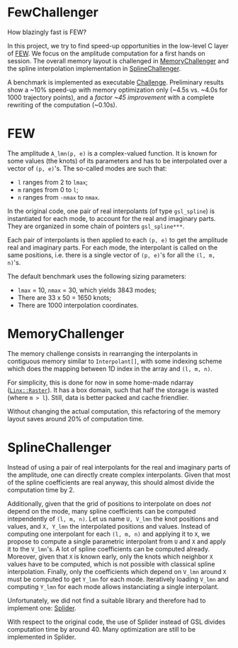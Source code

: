 # FewChallenger

How blazingly fast is FEW?

In this project, we try to find speed-up opportunities in the low-level C layer of [FEW](https://github.com/BlackHolePerturbationToolkit/FastEMRIWaveforms).
We focus on the amplitude computation for a first hands on session.
The overall memory layout is challenged in [MemoryChallenger](MemoryChallenger/MemoryChallenger)
and the spline interpolation implementation in [SplineChallenger](SplineChallenger/SplineChallenger).

A benchmark is implemented as executable [Challenge](Challenger/src/program/Challenge.cpp).
Preliminary results show a ~10% speed-up with memory optimization only (~4.5s vs. ~4.0s for 1000 trajectory points),
and a *factor ~45 improvement* with a complete rewriting of the computation (~0.10s).

# FEW

The amplitude `A_lmn(p, e)` is a complex-valued function.
It is known for some values (the knots) of its parameters and has to be interpolated over a vector of `(p, e)`'s.
The so-called modes are such that:

* `l` ranges from 2 to `lmax`;
* `m` ranges from 0 to `l`;
* `n` ranges from `-nmax` to `nmax`.

In the original code, one pair of real interpolants (of type `gsl_spline`) is instantiated for each mode, to account for the real and imaginary parts.
They are organized in some chain of pointers `gsl_spline***`.

Each pair of interpolants is then applied to each `(p, e)` to get the amplitude real and imaginary parts.
For each mode, the interpolant is called on the same positions, i.e. there is a single vector of `(p, e)`'s for all the `(l, m, n)`'s.

The default benchmark uses the following sizing parameters:

* `lmax` = 10, `nmax` = 30, which yields 3843 modes;
* There are 33 x 50 = 1650 knots;
* There are 1000 interpolation coordinates.

# MemoryChallenger

The memory challenge consists in rearranging the interpolants in contiguous memory similar to `Interpolant[]`,
with some indexing scheme which does the mapping between 1D index in the array and `(l, m, n)`.

For simplicity, this is done for now in some home-made ndarray ([`Linx::Raster`](https://github.com/kabasset/Linx)).
It has a box domain, such that half the storage is wasted (where `m > l`).
Still, data is better packed and cache friendlier.

Without changing the actual computation, this refactoring of the memory layout saves around 20% of computation time.

# SplineChallenger

Instead of using a pair of real interpolants for the real and imaginary parts of the amplitude, one can directly create complex interpolants.
Given that most of the spline coefficients are real anyway, this should almost divide the computation time by 2.

Additionally, given that the grid of positions to interpolate on does *not* depend on the mode, many spline coefficients can be computed intependently of `(l, m, n)`.
Let us name `U, V_lmn` the knot positions and values, and `X, Y_lmn` the interpolated positions and values.
Instead of computing one interpolant for each `(l, m, n)` and applying it to `X`, we propose to compute a single parametric interpolant from `U` and `X` and apply it to the `V_lmn`'s.
A lot of spline coefficients can be computed already.
Moreover, given that `X` is known early, only the knots which neighbor `X` values have to be computed, which is not possible with classical spline interpolation.
Finally, only the coefficients which depend on `V_lmn` around `X` must be computed to get `Y_lmn` for each mode.
Iteratively loading `V_lmn` and computing `Y_lmn` for each mode allows instanciating a single interpolant.

Unfortunately, we did not find a suitable library and therefore had to implement one: [Splider](https://github.com/kabasset/Splider).

With respect to the original code, the use of Splider instead of GSL divides computation time by around 40.
Many optimization are still to be implemented in Splider.
